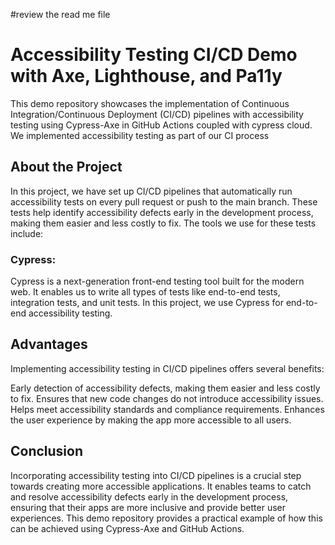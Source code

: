 #review the read me file

# Accessibility Testing CI/CD Demo with Axe, Lighthouse, and Pa11y

This demo repository showcases the implementation of Continuous Integration/Continuous Deployment (CI/CD) pipelines with accessibility testing using Cypress-Axe in GitHub Actions coupled with cypress cloud. We implemented accessibility testing as part of our CI process

## About the Project

In this project, we have set up CI/CD pipelines that automatically run accessibility tests on every pull request or push to the main branch. These tests help identify accessibility defects early in the development process, making them easier and less costly to fix. The tools we use for these tests include:

### Cypress:

Cypress is a next-generation front-end testing tool built for the modern web. It enables us to write all types of tests like end-to-end tests, integration tests, and unit tests. In this project, we use Cypress for end-to-end accessibility testing.

## Advantages

Implementing accessibility testing in CI/CD pipelines offers several benefits:

Early detection of accessibility defects, making them easier and less costly to fix.
Ensures that new code changes do not introduce accessibility issues.
Helps meet accessibility standards and compliance requirements.
Enhances the user experience by making the app more accessible to all users.


## Conclusion

Incorporating accessibility testing into CI/CD pipelines is a crucial step towards creating more accessible applications. It enables teams to catch and resolve accessibility defects early in the development process, ensuring that their apps are more inclusive and provide better user experiences. This demo repository provides a practical example of how this can be achieved using Cypress-Axe and GitHub Actions.



